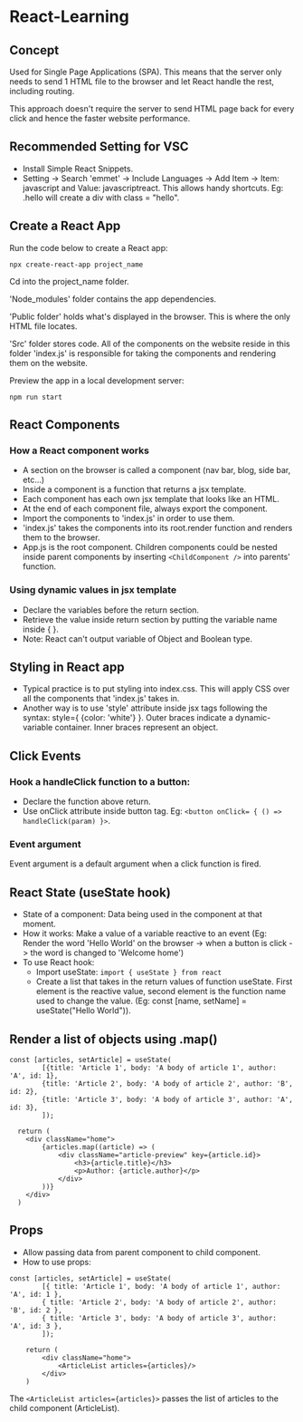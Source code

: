 # React-Learning


## Concept
Used for Single Page Applications (SPA). This means that the server only needs to send 1 HTML file to the browser and let React handle the rest, including routing.

This approach doesn't require the server to send HTML page back for every click and hence the faster website performance.


## Recommended Setting for VSC
* Install Simple React Snippets.
* Setting -> Search 'emmet' -> Include Languages -> Add Item -> Item: javascript and Value: javascriptreact. This allows handy shortcuts. Eg: .hello will create a div with class = "hello".


## Create a React App
Run the code below to create a React app:
```
npx create-react-app project_name
```
Cd into the project_name folder.

'Node_modules' folder contains the app dependencies.

'Public folder' holds what's displayed in the browser. This is where the only HTML file locates.

'Src' folder stores code. All of the components on the website reside in this folder 'index.js' is responsible for taking the components and rendering them on the website.

Preview the app in a local development server:
```
npm run start
```


## React Components

### How a React component works
* A section on the browser is called a component (nav bar, blog, side bar, etc...)
* Inside a component is a function that returns a jsx template.
* Each component has each own jsx template that looks like an HTML. 
* At the end of each component file, always export the component.
* Import the components to 'index.js' in order to use them.
* 'index.js' takes the components into its root.render function and renders them to the browser.
* App.js is the root component. Children components could be nested inside parent components by inserting `<ChildComponent />` into parents' function.

### Using dynamic values in jsx template
* Declare the variables before the return section.
* Retrieve the value inside return section by putting the variable name inside { }.
* Note: React can't output variable of Object and Boolean type.


## Styling in React app
* Typical practice is to put styling into index.css. This will apply CSS over all the components that 'index.js' takes in. 
* Another way is to use 'style' attribute inside jsx tags following the syntax: style={ {color: 'white'} }. Outer braces indicate a dynamic-variable container. Inner braces represent an object.


## Click Events
### Hook a handleClick function to a button:
* Declare the function above return.
* Use onClick attribute inside button tag. Eg: `<button onClick= { () => handleClick(param) }>`.

### Event argument
Event argument is a default argument when a click function is fired.

## React State (useState hook)
* State of a component: Data being used in the component at that moment.
* How it works: Make a value of a variable reactive to an event (Eg: Render the word 'Hello World' on the browser -> when a button is click -> the word is changed to 'Welcome home') 
* To use React hook: 
    * Import useState: `import { useState } from react` 
    * Create a list that takes in the return values of function useState. First element is the reactive value, second element is the function name used to change the value. (Eg: const [name, setName] = useState("Hello World")).

## Render a list of objects using .map()
```
const [articles, setArticle] = useState(
        [{title: 'Article 1', body: 'A body of article 1', author: 'A', id: 1},
        {title: 'Article 2', body: 'A body of article 2', author: 'B', id: 2},
        {title: 'Article 3', body: 'A body of article 3', author: 'A', id: 3},
        ]);

  return (
    <div className="home">
        {articles.map((article) => (
            <div className="article-preview" key={article.id}>
                <h3>{article.title}</h3>
                <p>Author: {article.author}</p>
            </div>
        ))}
    </div>
  )
  ```
## Props
* Allow passing data from parent component to child component.
* How to use props: 
```
const [articles, setArticle] = useState(
        [{ title: 'Article 1', body: 'A body of article 1', author: 'A', id: 1 },
        { title: 'Article 2', body: 'A body of article 2', author: 'B', id: 2 },
        { title: 'Article 3', body: 'A body of article 3', author: 'A', id: 3 },
        ]);

    return (
        <div className="home">
            <ArticleList articles={articles}/>
        </div>
    )
```
The `<ArticleList articles={articles}>` passes the list of articles to the child component (ArticleList).